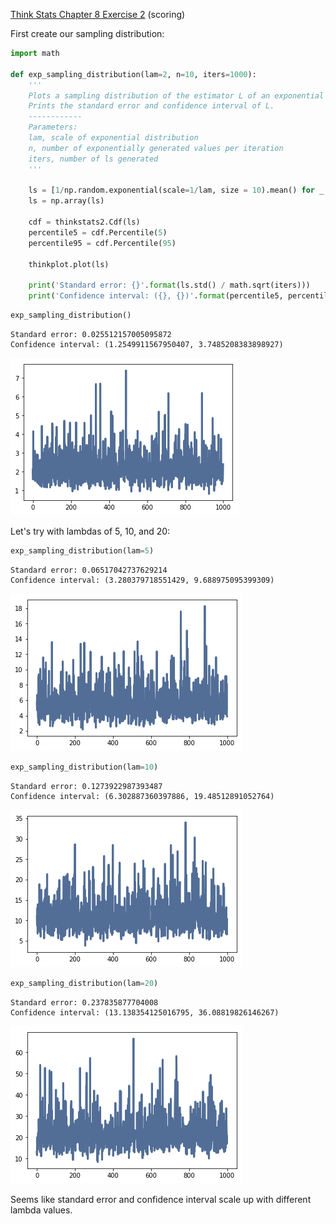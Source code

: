 [Think Stats Chapter 8 Exercise 2](http://greenteapress.com/thinkstats2/html/thinkstats2009.html#toc77) (scoring)

First create our sampling distribution:


```python
import math

def exp_sampling_distribution(lam=2, n=10, iters=1000):
    '''
    Plots a sampling distribution of the estimator L of an exponential distribution.
    Prints the standard error and confidence interval of L.
    ------------
    Parameters:
    lam, scale of exponential distribution
    n, number of exponentially generated values per iteration
    iters, number of ls generated
    '''

    ls = [1/np.random.exponential(scale=1/lam, size = 10).mean() for _ in range(iters)]
    ls = np.array(ls)

    cdf = thinkstats2.Cdf(ls)
    percentile5 = cdf.Percentile(5)
    percentile95 = cdf.Percentile(95)

    thinkplot.plot(ls)

    print('Standard error: {}'.format(ls.std() / math.sqrt(iters)))
    print('Confidence interval: ({}, {})'.format(percentile5, percentile95))
```


```python
exp_sampling_distribution()
```

    Standard error: 0.025512157005095872
    Confidence interval: (1.2549911567950407, 3.7485208383898927)



![png](output_45_1.png)


Let's try with lambdas of 5, 10, and 20:


```python
exp_sampling_distribution(lam=5)
```

    Standard error: 0.06517042737629214
    Confidence interval: (3.280379718551429, 9.688975095399309)



![png](output_47_1.png)



```python
exp_sampling_distribution(lam=10)
```

    Standard error: 0.1273922987393487
    Confidence interval: (6.302887360397886, 19.48512891052764)



![png](output_48_1.png)



```python
exp_sampling_distribution(lam=20)
```

    Standard error: 0.237835877704008
    Confidence interval: (13.138354125016795, 36.08819826146267)



![png](output_49_1.png)


Seems like standard error and confidence interval scale up with different lambda values.
